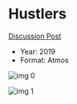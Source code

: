 # Hustlers

[Discussion Post](https://www.avsforum.com/threads/bass-eq-for-filtered-movies.2995212/post-58894520)

* Year: 2019
* Format: Atmos

![img 0](https://i.imgur.com/pR7iaNa.jpg)

![img 1](https://i.imgur.com/aAAFxqN.png)

